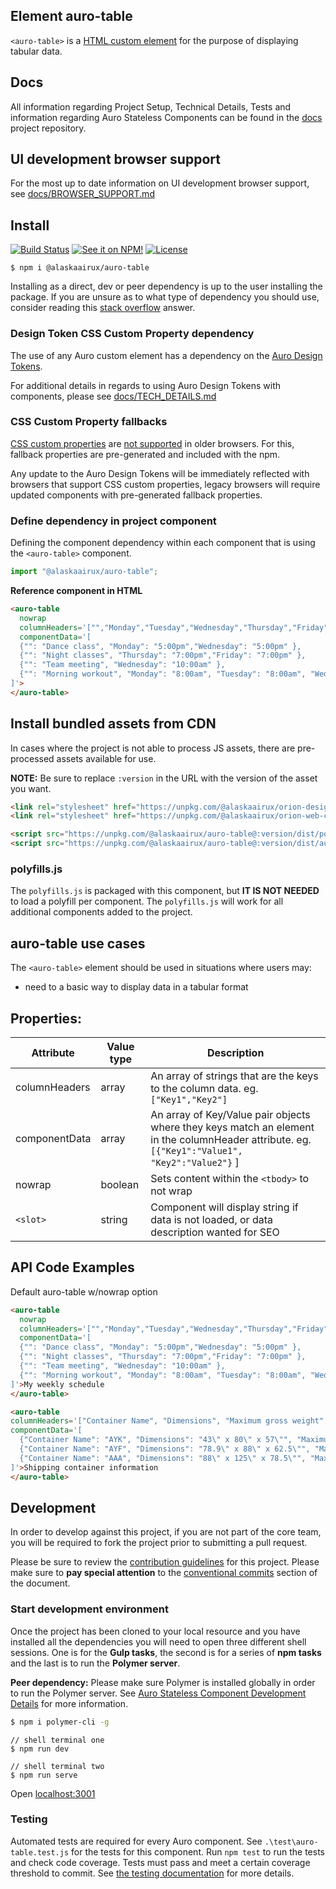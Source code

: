 ## Element auro-table

`<auro-table>` is a [HTML custom element](https://developer.mozilla.org/en-US/docs/Web/Web_Components/Using_custom_elements) for the purpose of displaying tabular data.

## Docs

All information regarding Project Setup, Technical Details, Tests and information regarding Auro Stateless Components can be found in the [docs](https://github.com/AlaskaAirlines/auro_docs/tree/master/src) project repository.

## UI development browser support

For the most up to date information on UI development browser support, see [docs/BROWSER_SUPPORT.md](https://github.com/AlaskaAirlines/auro_docs/blob/master/src/BROWSER_SUPPORT.md)

## Install

[![Build Status](https://img.shields.io/travis/AlaskaAirlines/auro-table.svg?branch=master&style=for-the-badge)](https://travis-ci.org/github/AlaskaAirlines/auro-table)
[![See it on NPM!](https://img.shields.io/npm/v/@alaskaairux/auro-table.svg?style=for-the-badge&color=orange)](https://www.npmjs.com/package/@alaskaairux//auro-table)
[![License](https://img.shields.io/npm/l/@alaskaairux/auro-table.svg?color=blue&style=for-the-badge)](https://www.apache.org/licenses/LICENSE-2.0)

```shell
$ npm i @alaskaairux/auro-table
```

Installing as a direct, dev or peer dependency is up to the user installing the package. If you are unsure as to what type of dependency you should use, consider reading this [stack overflow](https://stackoverflow.com/questions/18875674/whats-the-difference-between-dependencies-devdependencies-and-peerdependencies) answer.

### Design Token CSS Custom Property dependency

The use of any Auro custom element has a dependency on the [Auro Design Tokens](https://github.com/AlaskaAirlines/OrionDesignTokens).

For additional details in regards to using Auro Design Tokens with components, please see [docs/TECH_DETAILS.md](https://github.com/AlaskaAirlines/auro_docs/blob/master/src/TECH_DETAILS.md)

### CSS Custom Property fallbacks

[CSS custom properties](https://developer.mozilla.org/en-US/docs/Web/CSS/Using_CSS_custom_properties) are [not supported](https://github.com/AlaskaAirlines/auro_docs/blob/master/src/CUSTOM_PROPERTIES.md) in older browsers. For this, fallback properties are pre-generated and included with the npm.

Any update to the Auro Design Tokens will be immediately reflected with browsers that support CSS custom properties, legacy browsers will require updated components with pre-generated fallback properties.

### Define dependency in project component

Defining the component dependency within each component that is using the `<auro-table>` component.

```javascript
import "@alaskaairux/auro-table";
```

**Reference component in HTML**

```html
<auro-table
  nowrap
  columnHeaders='["","Monday","Tuesday","Wednesday","Thursday","Friday","Saturday","Sunday"]'
  componentData='[
  {"": "Dance class", "Monday": "5:00pm","Wednesday": "5:00pm" },
  {"": "Night classes", "Thursday": "7:00pm","Friday": "7:00pm" },
  {"": "Team meeting", "Wednesday": "10:00am" },
  {"": "Morning workout", "Monday": "8:00am", "Tuesday": "8:00am", "Wednesday": "8:00am", "Thursday": "8:00am", "Friday": "8:00am" }
]'>
</auro-table>
```

## Install bundled assets from CDN

In cases where the project is not able to process JS assets, there are pre-processed assets available for use.

**NOTE:** Be sure to replace `:version` in the URL with the version of the asset you want.

```html
<link rel="stylesheet" href="https://unpkg.com/@alaskaairux/orion-design-tokens@:version/dist/tokens/CSSTokenProperties.css" />
<link rel="stylesheet" href="https://unpkg.com/@alaskaairux/orion-web-core-style-sheets@:version/dist/bundled/baseline.css" />

<script src="https://unpkg.com/@alaskaairux/auro-table@:version/dist/polyfills.js"></script>
<script src="https://unpkg.com/@alaskaairux/auro-table@:version/dist/auro-table__bundled.js"></script>
```

### polyfills.js

The `polyfills.js` is packaged with this component, but **IT IS NOT NEEDED** to load a polyfill per component. The `polyfills.js` will work for all additional components added to the project.


## auro-table use cases

The `<auro-table>` element should be used in situations where users may:

* need to a basic way to display data in a tabular format

## Properties:

| Attribute | Value type | Description |
|----|----|----|
| columnHeaders | array | An array of strings that are the keys to the column data. eg.`["Key1","Key2"]` |
| componentData | array | An array of Key/Value pair objects where they keys match an element in the columnHeader attribute. eg. `[{"Key1":"Value1", "Key2":"Value2"}` ] |
| nowrap | boolean | Sets content within the `<tbody>` to not wrap |
| `<slot>` | string | Component will display string if data is not loaded, or data description wanted for SEO

## API Code Examples

Default auro-table w/nowrap option

```html
<auro-table
  nowrap
  columnHeaders='["","Monday","Tuesday","Wednesday","Thursday","Friday","Saturday","Sunday"]'
  componentData='[
  {"": "Dance class", "Monday": "5:00pm","Wednesday": "5:00pm" },
  {"": "Night classes", "Thursday": "7:00pm","Friday": "7:00pm" },
  {"": "Team meeting", "Wednesday": "10:00am" },
  {"": "Morning workout", "Monday": "8:00am", "Tuesday": "8:00am", "Wednesday": "8:00am", "Thursday": "8:00am", "Friday": "8:00am" }
]'>My weekly schedule
</auro-table>
```

```html
<auro-table
columnHeaders='["Container Name", "Dimensions", "Maximum gross weight", "Volume"]'
componentData='[
  {"Container Name": "AYK", "Dimensions": "43\" x 80\" x 57\"", "Maximum gross weight": "1,760 lbs", "Volume": "101 cubic feet" },
  {"Container Name": "AYF", "Dimensions": "78.9\" x 88\" x 62.5\"", "Maximum gross weight": "2,700 lbs", "Volume": "233 cubic feet" },
  {"Container Name": "AAA", "Dimensions": "88\" x 125\" x 78.5\"", "Maximum gross weight": "7,350 lbs", "Volume": "400 cubic feet" }
]'>Shipping container information
</auro-table>
```

## Development

In order to develop against this project, if you are not part of the core team, you will be required to fork the project prior to submitting a pull request.

Please be sure to review the [contribution guidelines](https://github.com/AlaskaAirlines/auro_docs/blob/master/src/CONTRIBUTING.md) for this project. Please make sure to **pay special attention** to the [conventional commits](https://github.com/AlaskaAirlines/auro_docs/blob/master/src/CONTRIBUTING.md#conventional-commits) section of the document.

### Start development environment

Once the project has been cloned to your local resource and you have installed all the dependencies you will need to open three different shell sessions. One is for the **Gulp tasks**, the second is for a series of **npm tasks** and the last is to run the **Polymer server**.

**Peer dependency:** Please make sure Polymer is installed globally in order to run the Polymer server. See [Auro Stateless Component Development Details](https://github.com/AlaskaAirlines/auro_docs/blob/master/src/TECH_DETAILS.md) for more information.

```bash
$ npm i polymer-cli -g
```

```shell
// shell terminal one
$ npm run dev

// shell terminal two
$ npm run serve
```

Open [localhost:3001](http://localhost:3001/)

### Testing
Automated tests are required for every Auro component. See `.\test\auro-table.test.js` for the tests for this component. Run `npm test` to run the tests and check code coverage. Tests must pass and meet a certain coverage threshold to commit. See [the testing documentation](https://github.com/AlaskaAirlines/auro_docs/blob/master/src/TESTS.md) for more details.
